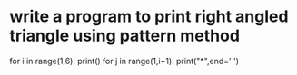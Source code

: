 write a program to print right angled triangle using pattern method
===========================================================================
for i in range(1,6):
    print()
    for j in range(1,i+1):
        print("*",end=' ')
